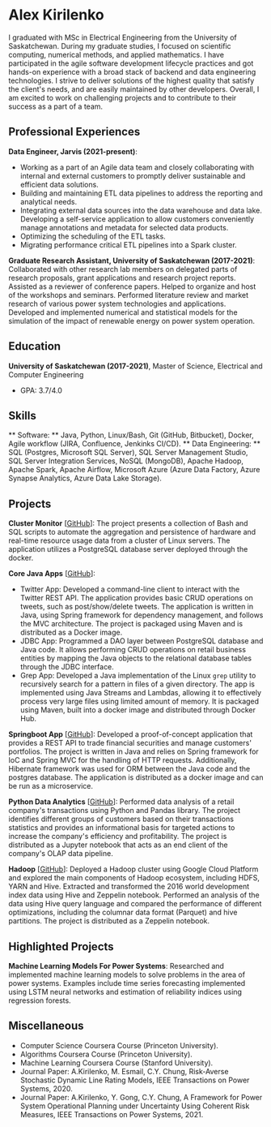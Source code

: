 # Alex Kirilenko

 I graduated with MSc in Electrical Engineering from the University of Saskatchewan. During my graduate studies, I focused on scientific computing, numerical methods, and applied mathematics. I have participated in the agile software development lifecycle practices and got hands-on experience with a broad stack of backend and data engineering technologies. I strive to deliver solutions of the highest quality that satisfy the client's needs, and are easily maintained by other developers. Overall, I am excited to work on challenging projects and to contribute to their success as a part of a team. 


## Professional Experiences

**Data Engineer, Jarvis (2021-present)**: 
- Working as a part of an Agile data team and closely collaborating with internal and external customers to promptly deliver sustainable and efficient data solutions. 
- Building and maintaining ETL data pipelines to address the reporting and analytical needs.
- Integrating external data sources into the data warehouse and data lake. Developing a self-service application to allow customers conveniently manage annotations and metadata for selected data products.
- Optimizing the scheduling of the ETL tasks.
- Migrating performance critical ETL pipelines into a Spark cluster.

**Graduate Research Assistant, University of Saskatchewan (2017-2021)**: Collaborated with other research lab members on delegated parts of research proposals, grant applications and research project reports. Assisted as a reviewer of conference papers. Helped to organize and host of the workshops and seminars. Performed literature review and market research of various power system technologies and applications. Developed and implemented numerical and statistical models for the simulation of the impact of renewable energy on power system operation.


## Education
**University of Saskatchewan (2017-2021)**, Master of Science, Electrical and Computer Engineering
- GPA: 3.7/4.0


## Skills

** Software: ** Java, Python, Linux/Bash, Git (GitHub, Bitbucket), Docker, Agile workflow (JIRA, Confluence, Jenkinks CI/CD).
** Data Engineering: ** SQL (Postgres, Microsoft SQL Server), SQL Server Management Studio, SQL Server Integration Services, NoSQL (MongoDB), Apache Hadoop, Apache Spark, Apache Airflow, Microsoft Azure (Azure Data Factory, Azure Synapse Analytics, Azure Data Lake Storage).

## Projects

**Cluster Monitor** [[GitHub](https://github.com/jarviscanada/jarvis_data_eng_AlexKirilenko/tree/master/linux_sql)]: The project presents a collection of Bash and SQL scripts to automate the aggregation and persistence of hardware and real-time resource usage data from a cluster of Linux servers. The application utilizes a PostgreSQL database server deployed through the docker.

**Core Java Apps** [[GitHub](https://github.com/jarviscanada/jarvis_data_eng_AlexKirilenko/tree/master/core_java)]:
      
  - Twitter App: Developed a command-line client to interact with the Twitter REST API. The application provides basic CRUD operations on tweets, such as post/show/delete tweets. The application is written in Java, using Spring framework for dependency management, and follows the MVC architecture. The project is packaged using Maven and is distributed as a Docker image.
  - JDBC App: Programmed a DAO layer between PostgreSQL database and Java code. It allows performing CRUD operations on retail business entities by mapping the Java objects to the relational database tables through the JDBC interface.
  - Grep App: Developed a Java implementation of the Linux `grep` utility to recursively search for a pattern in files of a given directory. The app is implemented using Java Streams and Lambdas, allowing it to effectively process very large files using limited amount of memory. It is packaged using Maven, built into a docker image and distributed through Docker Hub.

**Springboot App** [[GitHub](https://github.com/jarviscanada/jarvis_data_eng_AlexKirilenko/tree/master/springboot)]: Developed a proof-of-concept application that provides a REST API to trade financial securities and manage customers' portfolios. The project is written in Java and relies on Spring framework for IoC and Spring MVC for the handling of HTTP requests. Additionally, Hibernate framework was used for ORM between the Java code and the postgres database. The application is distributed as a docker image and can be run as a microservice.

**Python Data Analytics** [[GitHub](https://github.com/jarviscanada/jarvis_data_eng_AlexKirilenko/tree/master/python_data_analytics)]: Performed data analysis of a retail company's transactions using Python and Pandas library. The project identifies different groups of customers based on their transactions statistics and provides an informational basis for targeted actions to increase the company's efficiency and profitability. The project is distributed as a Jupyter notebook that acts as an end client of the company's OLAP data pipeline. 

**Hadoop** [[GitHub](https://github.com/jarviscanada/jarvis_data_eng_AlexKirilenko/tree/master/hadoop)]: Deployed a Hadoop cluster using Google Cloud Platform and explored the main components of Hadoop ecosystem, including HDFS, YARN and Hive. Extracted and transformed the 2016 world development index data using Hive and Zeppelin notebook. Performed an analysis of the data using Hive query language and compared the performance of different optimizations, including the columnar data format (Parquet) and hive partitions. The project is distributed as a Zeppelin notebook.

## Highlighted Projects
**Machine Learning Models For Power Systems**: Researched and implemented machine learning models to solve problems in the area of power systems. Examples include time series forecasting implemented using LSTM neural networks and estimation of reliability indices using regression forests.


## Miscellaneous
- Computer Science Coursera Course (Princeton University).
- Algorithms Coursera Course (Princeton University).
- Machine Learning Coursera Course (Stanford University).
- Journal Paper: A.Kirilenko, M. Esmail, C.Y. Chung, Risk-Averse Stochastic Dynamic Line Rating Models, IEEE Transactions on Power Systems, 2020.
- Journal Paper: A.Kirilenko, Y. Gong, C.Y. Chung, A Framework for Power System Operational Planning under Uncertainty Using Coherent Risk Measures, IEEE Transactions on Power Systems, 2021.
